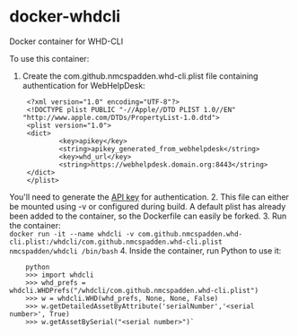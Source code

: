 # docker-whdcli
Docker container for WHD-CLI

To use this container:  

1. Create the com.github.nmcspadden.whd-cli.plist file containing authentication for WebHelpDesk:  
	
		<?xml version="1.0" encoding="UTF-8"?>
		<!DOCTYPE plist PUBLIC "-//Apple//DTD PLIST 1.0//EN" "http://www.apple.com/DTDs/PropertyList-1.0.dtd">
		<plist version="1.0">
		<dict>
		        <key>apikey</key>
		        <string>apikey_generated_from_webhelpdesk</string>
		        <key>whd_url</key>
		        <string>https://webhelpdesk.domain.org:8443</string>
		</dict>
		</plist>
You'll need to generate the [API key](http://www.solarwinds.com/documentation/webhelpdesk/docs/whd_api_12.1.0/web%20help%20desk%20api.html#auth-tech-api-key) for authentication.
2.	This file can either be mounted using -v or configured during build.  A default plist has already been added to the container, so the Dockerfile can easily be forked.
3.	Run the container:  
	`docker run -it --name whdcli -v com.github.nmcspadden.whd-cli.plist:/whdcli/com.github.nmcspadden.whd-cli.plist nmcspadden/whdcli /bin/bash`
4.	Inside the container, run Python to use it:  

		python
		>>> import whdcli
		>>> whd_prefs = whdcli.WHDPrefs("/whdcli/com.github.nmcspadden.whd-cli.plist")
		>>> w = whdcli.WHD(whd_prefs, None, None, False)
		>>> w.getDetailedAssetByAttribute('serialNumber','<serial number>', True)
		>>> w.getAssetBySerial("<serial number>")`